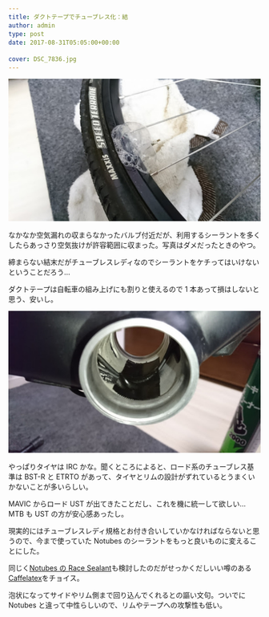 ```yaml
---
title: ダクトテープでチューブレス化：結
author: admin
type: post
date: 2017-08-31T05:05:00+00:00

cover: DSC_7836.jpg
---
```


![image](./DSC_7836.jpg)

なかなか空気漏れの収まらなかったバルブ付近だが、利用するシーラントを多くしたらあっさり空気抜けが許容範囲に収まった。写真はダメだったときのやつ。

締まらない結末だがチューブレスレディなのでシーラントをケチってはいけないということだろう…

ダクトテープは自転車の組み上げにも割りと使えるので 1 本あって損はしないと思う、安いし。

![image](./DSC_7854.jpg)

やっぱりタイヤは IRC かな。聞くところによると、ロード系のチューブレス基準は BST-R と ETRTO があって、タイヤとリムの設計がずれているとうまくいかないことが多いらしい。

MAVIC からロード UST が出てきたことだし、これを機に統一して欲しい…MTB も UST の方が安心感あったし。

現実的にはチューブレスレディ規格とお付き合いしていかなければならないと思うので、今まで使っていた Notubes のシーラントをもっと良いものに変えることにした。

同じく<a href="http://amzn.to/2eshsPc" target="_blank">Notubes の Race Sealant</a>も検討したのだがせっかくだしいい噂のある<a href="http://amzn.to/2xP3z1x" target="_blank">Caffelatex</a>をチョイス。

泡状になってサイドやリム側まで回り込んでくれるとの謳い文句。ついでに Notubes と違って中性らしいので、リムやテープへの攻撃性も低い。

<linkBox isAmazonLink url="http://www.amazon.co.jp/exec/obidos/ASIN/B002YMJKT4/gensobunya-22/ref=nosim/" />

<linkBox isAmazonLink url="http://www.amazon.co.jp/exec/obidos/ASIN/B00OD5F95Y/gensobunya-22/ref=nosim/" />
